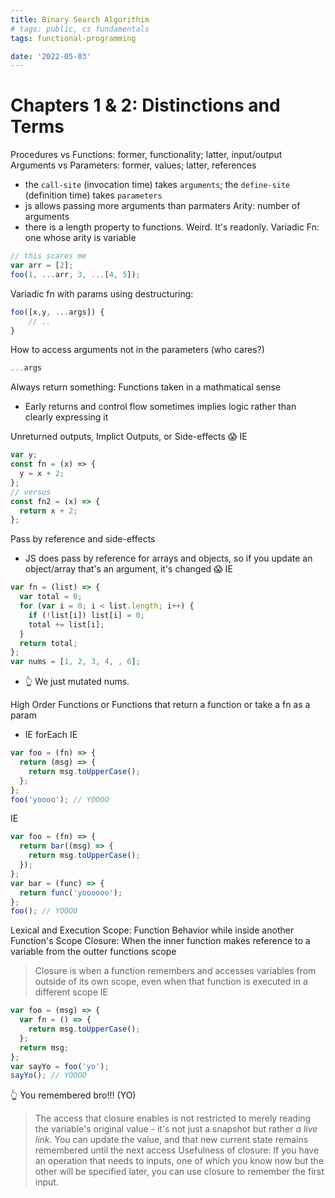 ```yaml
---
title: Binary Search Algorithim
# tags: public, cs fundamentals
tags: functional-programming

date: '2022-05-03'
---
```


# Chapters 1 & 2: Distinctions and Terms

Procedures vs Functions: former, functionality; latter, input/output
Arguments vs Parameters: former, values; latter, references

- the `call-site` (invocation time) takes `arguments`; the `define-site` (definition time) takes `parameters`
- js allows passing more arguments than parmaters
  Arity: number of arguments
- there is a length property to functions. Weird. It's readonly.
  Variadic Fn: one whose arity is variable

```javascript
// this scares me
var arr = [2];
foo(1, ...arr, 3, ...[4, 5]);
```

Variadic fn with params using destructuring:

```javascript
foo([x,y, ...args]) {
    // ..
}
```

How to access arguments not in the parameters (who cares?)

```javascript
...args
```

Always return something: Functions taken in a mathmatical sense

- Early returns and control flow sometimes implies logic rather than clearly expressing it

Unreturned outputs, Implict Outputs, or Side-effects 😱
IE

```javascript
var y;
const fn = (x) => {
  y = x + 2;
};
// versus
const fn2 = (x) => {
  return x + 2;
};
```

Pass by reference and side-effects

- JS does pass by reference for arrays and objects, so if you update an object/array that's an argument, it's changed 😱
  IE

```javascript
var fn = (list) => {
  var total = 0;
  for (var i = 0; i < list.length; i++) {
    if (!list[i]) list[i] = 0;
    total += list[i];
  }
  return total;
};
var nums = [1, 2, 3, 4, , 6];
```

- 👆 We just mutated nums.

High Order Functions or Functions that return a function or take a fn as a param

- IE forEach
  IE

```javascript
var foo = (fn) => {
  return (msg) => {
    return msg.toUpperCase();
  };
};
foo('yoooo'); // YOOOO
```

IE

```javascript
var foo = (fn) => {
  return bar((msg) => {
    return msg.toUpperCase();
  });
};
var bar = (func) => {
  return func('yoooooo');
};
foo(); // YOOOO
```

Lexical and Execution Scope: Function Behavior while inside another Function's Scope
Closure: When the inner function makes reference to a variable from the outter functions scope

> Closure is when a function remembers and accesses variables from outside of its own scope, even when that function is executed in a different scope
> IE

```javascript
var foo = (msg) => {
  var fn = () => {
    return msg.toUpperCase();
  };
  return msg;
};
var sayYo = foo('yo');
sayYo(); // YOOOO
```

👆 You remembered bro!!! (YO)

> The access that closure enables is not restricted to merely reading the variable's original value - it's not just a snapshot but rather _a live link_. You can update the value, and that new current state remains remembered
> until the next access
> Usefulness of closure:
> If you have an operation that needs to inputs, one of which you know now but the other will be specified later, you can use closure to remember the first input.
